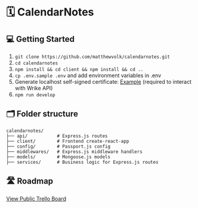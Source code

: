 # 🗓 CalendarNotes

## 💻 Getting Started

1. `git clone https://github.com/matthewvolk/calendarnotes.git`
2. `cd calendarnotes`
3. `npm install && cd client && npm install && cd ..`
4. `cp .env.sample .env` and add environment variables in .env
5. Generate localhost self-signed certificate: [Example](https://stackoverflow.com/a/32169444) (required to interact with Wrike API)
6. `npm run develop`

## 🗂 Folder structure

```
calendarnotes/
├── api/           # Express.js routes
├── client/        # Frontend create-react-app
├── config/        # Passport.js config
├── middlewares/   # Express.js middleware handlers
├── models/        # Mongoose.js models
├── services/      # Business logic for Express.js routes
```

## 🛣 Roadmap

[View Public Trello Board](https://trello.com/b/DtfoFkpD/%F0%9F%97%93-calendarnotes)

